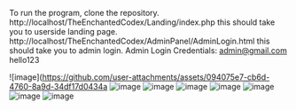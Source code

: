 To run the program, clone the repository. 
http://localhost/TheEnchantedCodex/Landing/index.php this should take you to userside landing page.
http://localhost/TheEnchantedCodex/AdminPanel/AdminLogin.html this should take you to admin login.
Admin Login Credentials: admin@gmail.com 
                          hello123

![image](https://github.com/user-attachments/assets/094075e7-cb6d-4760-8a9d-34df17d0434a
![image](https://github.com/user-attachments/assets/7cb0f5ad-5624-4051-abe0-b59504c78dc3)
![image](https://github.com/user-attachments/assets/e6737506-4c97-42cc-9a0b-2393de64b0d5)
![image](https://github.com/user-attachments/assets/8ca4514f-f16c-40cc-935d-534711a3aee3)
![image](https://github.com/user-attachments/assets/a324402a-493d-418f-8a8c-43845b39d1dd)
![image](https://github.com/user-attachments/assets/f134f63b-79a9-42f5-8d69-f945b7e10e1a)
![image](https://github.com/user-attachments/assets/a62bf5fa-48a5-4040-bfd4-d1b30aa54ecc)
![image](https://github.com/user-attachments/assets/690c0174-3ea1-4cbf-88f3-25b4bb8e3e2c)





